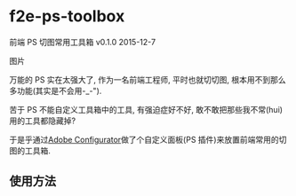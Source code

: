 # f2e-ps-toolbox
前端 PS 切图常用工具箱 v0.1.0 2015-12-7

图片

万能的 PS 实在太强大了, 作为一名前端工程师, 平时也就切切图, 根本用不到那么多功能(其实是不会用-_-").

苦于 PS 不能自定义工具箱中的工具, 有强迫症好不好, 敢不敢把那些我不常(hui)用的工具都隐藏掉?

于是乎通过[Adobe Configurator](http://labs.adobe.com/downloads/configurator.html "A utility that enables the easy creation of panels (palettes) for use in Adobe Photoshop® CC/CS6")做了个自定义面板(PS 插件)来放置前端常用的切图的工具箱.

## 使用方法
